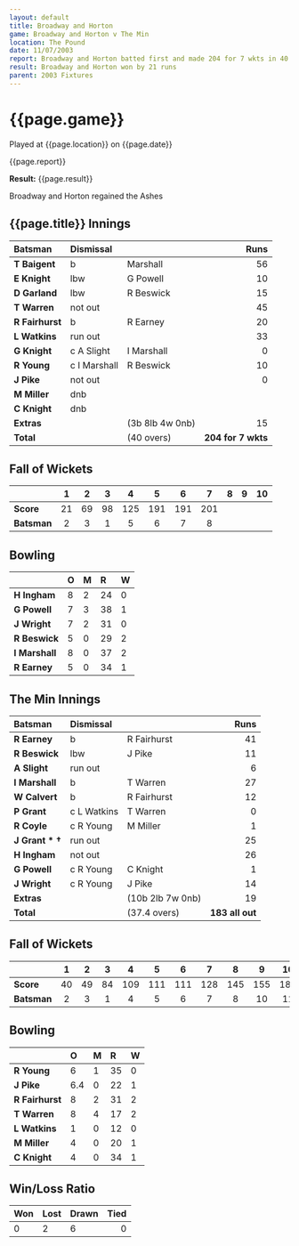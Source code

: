 ```yaml
---
layout: default
title: Broadway and Horton
game: Broadway and Horton v The Min
location: The Pound
date: 11/07/2003
report: Broadway and Horton batted first and made 204 for 7 wkts in 40 overs. The Min replied with 183 all out in 37.4 overs
result: Broadway and Horton won by 21 runs
parent: 2003 Fixtures
---
```


# {{page.game}}

Played at {{page.location}} on {{page.date}}

{{page.report}}

**Result:** {{page.result}}

Broadway and Horton regained the Ashes

## {{page.title}} Innings

| Batsman | Dismissal |  | Runs |
|:---|:---|---|---:|
| **T Baigent** | b | Marshall | 56 |
| **E Knight** | lbw | G Powell | 10 |
| **D Garland** | lbw | R Beswick | 15 |
| **T Warren** | not out |  | 45 |
| **R Fairhurst** | b | R Earney | 20 |
| **L Watkins** | run out |  | 33 |
| **G Knight** | c A Slight | I Marshall | 0 |
| **R Young** | c I Marshall | R Beswick | 10 |
| **J Pike** | not out |  | 0 |
| **M Miller** | dnb |  |  |
| **C Knight** | dnb |  |  |
| **Extras** | | (3b 8lb 4w 0nb) | 15 |
| **Total** | | (40 overs) | **204 for 7 wkts** |

## Fall of Wickets

| | 1 | 2 | 3 | 4 | 5 | 6 | 7 | 8 | 9 | 10 |
|---|:---:|:---:|:---:|:---:|:---:|:---:|:---:|:---:|:---:|:---:|
| **Score** | 21 | 69 | 98 | 125 | 191 | 191 | 201 |  |  |  |
| **Batsman** | 2 | 3 | 1 | 5 | 6 | 7 | 8 |  |  |  |

## Bowling

| | O | M | R | W |
|---|:---|:---|:---|:---|
| **H Ingham** | 8 | 2 | 24 | 0 |
| **G Powell** | 7 | 3 | 38 | 1 |
| **J Wright** | 7 | 2 | 31 | 0 |
| **R Beswick** | 5 | 0 | 29 | 2 |
| **I Marshall** | 8 | 0 | 37 | 2 |
| **R Earney** | 5 | 0 | 34 | 1 |

## The Min Innings

| Batsman | Dismissal |  | Runs |
|:---|:---|---|---:|
| **R Earney** | b | R Fairhurst | 41 |
| **R Beswick** | lbw | J Pike | 11 |
| **A Slight** | run out |  | 6 |
| **I Marshall** | b | T Warren | 27 |
| **W Calvert** | b | R Fairhurst | 12 |
| **P Grant** | c L Watkins | T Warren | 0 |
| **R Coyle** | c R Young | M Miller | 1 |
| **J Grant &#42; &#8224;** | run out |  | 25 |
| **H Ingham** | not out |  | 26 |
| **G Powell** | c R Young | C Knight | 1 |
| **J Wright** | c R Young | J Pike | 14 |
| **Extras** | | (10b 2lb 7w 0nb) | 19 |
| **Total** | | (37.4 overs) | **183 all out** |

## Fall of Wickets

| | 1 | 2 | 3 | 4 | 5 | 6 | 7 | 8 | 9 | 10 |
|---|:---:|:---:|:---:|:---:|:---:|:---:|:---:|:---:|:---:|:---:|
| **Score** | 40 | 49 | 84 | 109 | 111 | 111 | 128 | 145 | 155 | 183 |
| **Batsman** | 2 | 3 | 1 | 4 | 5 | 6 | 7 | 8 | 10 | 11 |

## Bowling

| | O | M | R | W |
|---|:---|:---|:---|:---|
| **R Young** | 6 | 1 | 35 | 0 |
| **J Pike** | 6.4 | 0 | 22 | 1 |
| **R Fairhurst** | 8 | 2 | 31 | 2 |
| **T Warren** | 8 | 4 | 17 | 2 |
| **L Watkins** | 1 | 0 | 12 | 0 |
| **M Miller** | 4 | 0 | 20 | 1 |
| **C Knight** | 4 | 0 | 34 | 1 |

## Win/Loss Ratio

| Won | Lost | Drawn | Tied |
|:---|:---|:---|---:|
| 0 | 2 | 6 | 0 |